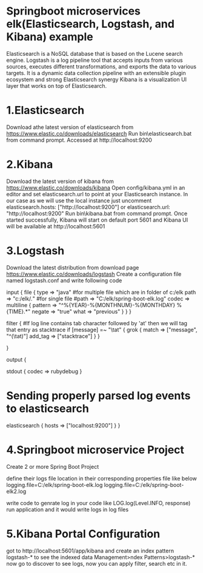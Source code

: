 # Springboot microservices elk(Elasticsearch, Logstash, and Kibana) example

Elasticsearch is a NoSQL database that is based on the Lucene search engine.
Logstash is a log pipeline tool that accepts inputs from various sources, executes different transformations, and exports the data to various targets. It is a dynamic data collection pipeline with an extensible plugin ecosystem and strong Elasticsearch synergy
Kibana is a visualization UI layer that works on top of Elasticsearch.

# 1.Elasticsearch

Download athe latest version of elasticsearch from https://www.elastic.co/downloads/elasticsearch
Run bin\elasticsearch.bat from command prompt.
Accessed at http://localhost:9200

# 2.Kibana

Download the latest version of kibana from https://www.elastic.co/downloads/kibana
Open config/kibana.yml in an editor and set elasticsearch.url to point at your Elasticsearch instance. In our case as we will use the local instance just uncomment  elasticsearch.hosts: ["http://localhost:9200"] or
elasticsearch.url: "http://localhost:9200"
Run bin\kibana.bat from command prompt.
Once started successfully, Kibana will start on default port 5601 and Kibana UI will be available at http://localhost:5601

# 3.Logstash

Download the latest distribution from download page https://www.elastic.co/downloads/logstash
Create a configuration file named logstash.conf and write following code

input {
  file {
    type => "java"
	#for multiple file which are in folder of c:/elk
	path => "c:/elk/*.*"
	#for single file 
    #path => "C:/elk/spring-boot-elk.log" 
    codec => multiline {
      pattern => "^%{YEAR}-%{MONTHNUM}-%{MONTHDAY} %{TIME}.*"
      negate => "true"
      what => "previous"
    }
  }
}
 
filter {
  #If log line contains tab character followed by 'at' then we will tag that entry as stacktrace
  if [message] =~ "\tat" {
    grok {
      match => ["message", "^(\tat)"]
      add_tag => ["stacktrace"]
    }
  }
 
}
 
output {
   
  stdout {
    codec => rubydebug
  }
 
  # Sending properly parsed log events to elasticsearch
  elasticsearch {
    hosts => ["localhost:9200"]
  }
}


# 4.Springboot microservice Project 

Create  2 or more Spring Boot Project

define their logs file location in their corresponding properties file like below
logging.file=C:/elk/spring-boot-elk.log
logging.file=C:/elk/spring-boot-elk2.log 

write code to genrate log in your code like LOG.log(Level.INFO, response) 
run application and it would write logs in log files

# 5.Kibana Portal Configuration
got to http://localhost:5601/app/kibana and create an index pattern logstash-* to see the indexed data
Management>ndex Patterns>logstash-*
now go to discover to see logs, now you can apply filter, search etc in it.



